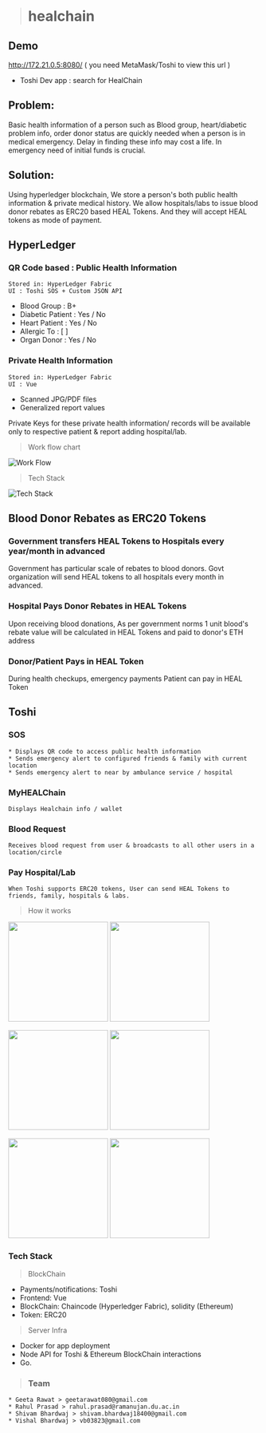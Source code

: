 
> # healchain

## Demo
http://172.21.0.5:8080/ ( you need MetaMask/Toshi to view this url )
* Toshi Dev app : search for HealChain

## Problem: 
Basic health information of a person such as Blood group, heart/diabetic problem info, order donor status are quickly needed when a person is in medical emergency. Delay in finding these info may cost a life. In emergency need of initial funds is crucial. 

## Solution:
Using hyperledger blockchain, We store a person's both public health information 
& private medical history. We allow hospitals/labs to issue blood donor rebates as ERC20 based HEAL Tokens. And they will accept HEAL tokens as mode of payment.

## HyperLedger
### QR Code based : Public Health Information

```
Stored in: HyperLedger Fabric
UI : Toshi SOS + Custom JSON API
```

* Blood Group      : B+
* Diabetic Patient : Yes / No
* Heart Patient    : Yes / No
* Allergic To      : [             ]
* Organ Donor      : Yes / No


### Private Health Information
```
Stored in: HyperLedger Fabric
UI : Vue
```

* Scanned JPG/PDF files
* Generalized report values

Private Keys for these private health information/ records will be available only to respective patient & report adding hospital/lab.

> Work flow chart

![Work Flow](https://raw.githubusercontent.com/paimpozhil/healchain/master/WorkFlow.png)

> Tech Stack

![Tech Stack](https://raw.githubusercontent.com/paimpozhil/healchain/master/TechStack.png)

## Blood Donor Rebates as ERC20 Tokens

### Government transfers HEAL Tokens to Hospitals every year/month in advanced
Government has particular scale of rebates to blood donors. Govt organization will send HEAL tokens to all hospitals every month in advanced. 

### Hospital Pays Donor Rebates in HEAL Tokens
Upon receiving blood donations, As per government norms 1 unit blood's rebate value will be calculated in HEAL Tokens and paid to donor's ETH address

### Donor/Patient Pays in HEAL Token
During health checkups, emergency payments Patient can pay in HEAL Token

## Toshi 
### SOS
```
* Displays QR code to access public health information
* Sends emergency alert to configured friends & family with current location
* Sends emergency alert to near by ambulance service / hospital
```
### MyHEALChain
```
Displays Healchain info / wallet
```
### Blood Request
```
Receives blood request from user & broadcasts to all other users in a location/circle
```
### Pay Hospital/Lab
```
When Toshi supports ERC20 tokens, User can send HEAL Tokens to friends, family, hospitals & labs.
```
> How it works

<img src="https://raw.githubusercontent.com/paimpozhil/healchain/master/SS0%20-%20Toshi-app-SOS.png" width="200px"> <img src="https://raw.githubusercontent.com/paimpozhil/healchain/master/SS5%20-%20user-wallet.jpg" width="200px">

<img src="https://raw.githubusercontent.com/paimpozhil/healchain/master/SS1%20-%20hospital-dashboard.jpg" width="200px"> <img src="https://raw.githubusercontent.com/paimpozhil/healchain/master/SS2%20-%20hospital-medical-records-store.jpg" width="200px"> 

<img src="https://raw.githubusercontent.com/paimpozhil/healchain/master/SS3-hospital-blood-donor-rebates.jpg" width="200px"> <img src="https://raw.githubusercontent.com/paimpozhil/healchain/master/SS4%20-%20hospital-request-payment-heal-tokens.jpg" width="200px">



### Tech Stack

> BlockChain

* Payments/notifications: Toshi
* Frontend: Vue
* BlockChain: Chaincode (Hyperledger Fabric), solidity (Ethereum)
* Token: ERC20

> Server Infra 

* Docker for app deployment
* Node API for Toshi & Ethereum BlockChain interactions
* Go.


> ### Team
 ```
* Geeta Rawat > geetarawat080@gmail.com
* Rahul Prasad > rahul.prasad@ramanujan.du.ac.in
* Shivam Bhardwaj > shivam.bhardwaj18400@gmail.com
* Vishal Bhardwaj > vb03823@gmail.com
```


